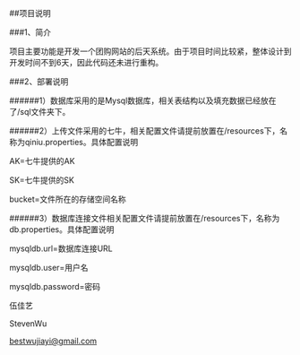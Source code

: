 ##项目说明

###1、简介

项目主要功能是开发一个团购网站的后天系统。由于项目时间比较紧，整体设计到开发时间不到6天，因此代码还未进行重构。


###2、部署说明

######1）数据库采用的是Mysql数据库，相关表结构以及填充数据已经放在了/sql文件夹下。

######2）上传文件采用的七牛，相关配置文件请提前放置在/resources下，名称为qiniu.properties。具体配置说明
	
AK=七牛提供的AK
	
SK=七牛提供的SK
	
bucket=文件所在的存储空间名称

######3）数据库连接文件相关配置文件请提前放置在/resources下，名称为db.properties。具体配置说明

mysqldb.url=数据库连接URL

mysqldb.user=用户名

mysqldb.password=密码
	
伍佳艺

StevenWu

bestwujiayi@gmail.com
